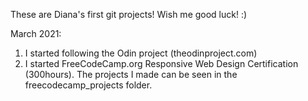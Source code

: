 
These are Diana's first git projects!
Wish me good luck! :)

March 2021:
 1. I started following the Odin project (theodinproject.com)
 2. I started FreeCodeCamp.org Responsive Web Design Certification (300hours). The projects I made can be seen in the freecodecamp_projects folder.